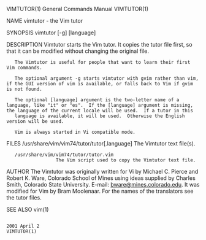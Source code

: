 VIMTUTOR(1)                                                                                General Commands Manual                                                                                VIMTUTOR(1)



NAME
       vimtutor - the Vim tutor

SYNOPSIS
       vimtutor [-g] [language]

DESCRIPTION
       Vimtutor starts the Vim tutor.  It copies the tutor file first, so that it can be modified without changing the original file.

       The Vimtutor is useful for people that want to learn their first Vim commands.

       The optional argument -g starts vimtutor with gvim rather than vim, if the GUI version of vim is available, or falls back to Vim if gvim is not found.

       The optional [language] argument is the two-letter name of a language, like "it" or "es".  If the [language] argument is missing, the language of the current locale will be used.  If a tutor in this
       language is available, it will be used.  Otherwise the English version will be used.

       Vim is always started in Vi compatible mode.

FILES
       /usr/share/vim/vim74/tutor/tutor[.language]
                      The Vimtutor text file(s).

       /usr/share/vim/vim74/tutor/tutor.vim
                      The Vim script used to copy the Vimtutor text file.

AUTHOR
       The Vimtutor was originally written for Vi by Michael C. Pierce and Robert K.  Ware,  Colorado  School  of  Mines  using  ideas  supplied  by  Charles  Smith,  Colorado  State  University.   E-mail:
       bware@mines.colorado.edu.
       It was modified for Vim by Bram Moolenaar.  For the names of the translators see the tutor files.

SEE ALSO
       vim(1)



                                                                                                 2001 April 2                                                                                     VIMTUTOR(1)
